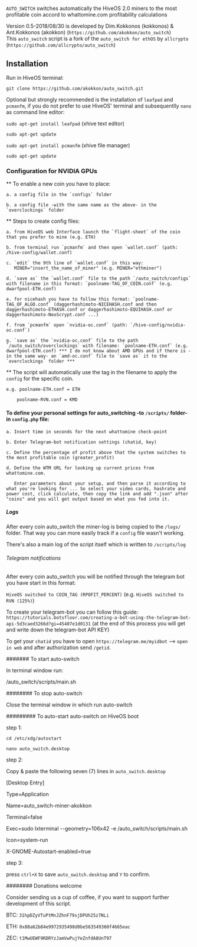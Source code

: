 #
`AUTO_SWITCH` switches automatically the HiveOS 2.0 miners to the most profitable coin accord to whattomine.com profitability calculations   

Version 0.5-2018/08/30 is developed by Dim.Kokkonos (kokkonos) & Ant.Kokkonos (akokkon) (`https://github.com/akokkon/auto_switch`)			  											  
This `auto_switch` script is a fork of the `auto_switch for ethOS` by `allcrypto` (`https://github.com/allcrypto/auto_switch`)		  

## Installation

Run in HiveOS terminal:

`git clone https://github.com/akokkon/auto_switch.git`

Optional but strongly recommended is the installation of `leafpad` and `pcmanfm`, if you do not prefer to use HiveOS' terminal and subsequentlly `nano` as command line editor:

`sudo apt-get install leafpad`	(xhive text editor) 

`sudo apt-get update`

`sudo apt-get install pcmanfm` 	(xhive file manager)

`sudo apt-get update`


### Configuration for NVIDIA GPUs

** To enable a new coin you have to place:

	a. a config file in the `configs` folder
	
  	b. a config file -with the same name as the above- in the `overclockings` folder

** Steps to create config files:

	a. from HiveOS web Interface launch the `flight-sheet` of the coin that you prefer to mine (e.g. ETH)
	
	b. from terminal run `pcmanfm` and then open `wallet.conf` (path: /hive-config/wallet.conf)
	
	c. `edit` the 9th line of `wallet.conf` in this way: 
	   MINER="insert_the_name_of_miner" (e.g. MINER="ethminer")
	   
	d. `save as` the `wallet.conf` file to the path `/auto_switch/configs` with filename in this format: `poolname-TAG_OF_COIN.conf` (e.g. dwarfpool-ETH.conf)
	
	e. for nicehash you have to follow this format: `poolname-TAG_OF_ALGO.conf` (daggerhashimoto-NICEHASH.conf and then daggerhashimoto-ETHASH.conf or daggerhashimoto-EQUIHASH.conf or daggerhashimoto-NeoScrypt.conf ...)
	
	f. from `pcmanfm` open `nvidia-oc.conf` (path: `/hive-config/nvidia-oc.conf`)
	
	g. `save as` the `nvidia-oc.conf` file to the path `/auto_switch/overclockings` with filename: `poolname-ETH.conf` (e.g. dwarfpool-ETH.conf) *** I do not know about AMD GPUs and if there is -in the same way- an `amd-oc.conf` file to `save as` it to the `overclockings` folder ***

** The script will automatically use the tag in the filename to apply the `config` for the specific coin.

	e.g. poolname-ETH.conf = ETH
	
     	poolname-RVN.conf = KMD


#### To define your personal settings for auto_switching -to `/scripts/` folder- in `config.php` file:

	a. Insert time in seconds for the next whattomine check-point 
	
	b. Enter Telegram-bot notification settings (chatid, key)
	
	c. Define the percentage of profit above that the system switches to the most profitable coin (greater_profit)
	
	d. Define the WTM URL for looking up current prices from whattomine.com. 
	
	   Enter parameters about your setup, and then parse it according to what you're looking for ... So select your video cards, hashrate and power cost, click calculate, then copy the link and add ".json" after "coins" and you will get output based on what you fed into it.


##### Logs

After every coin auto_switch the miner-log is being copied to the `/logs/` folder. That way you can more easily track if a `config` file wasn't working.

There's also a main log of the script itself which is written to `/scripts/log`


###### Telegram notifications

After every coin auto_switch you will be notified through the telegram bot you have start in this format:

`HiveOS switched to COIN_TAG (RPOFIT_PERCENT)` (e.g. `HiveOS switched to RVN (125%)`)

To create your telegram-bot you can follow this guide: `https://tutorials.botsfloor.com/creating-a-bot-using-the-telegram-bot-api-5d3caed3266d?gi=45407e1d0131` (at the end of this process you will get and write down the telegram-bot API KEY)

To get your `chatid` you have to open `https://telegram.me/myidbot` --> `open in web` and after authorization send `/getid`.


####### To start auto-switch 

In terminal window run: 

/auto_switch/scripts/main.sh


######## To stop auto-switch

Close the terminal window in which run auto-switch 


######### To auto-start auto-switch on HiveOS boot

step 1: 

`cd /etc/xdg/autostart`

`nano auto_switch.desktop`

step 2:

Copy & paste the following seven (7) lines in `auto_switch.desktop`

[Desktop Entry]

Type=Application

Name=auto_switch-miner-akokkon

Terminal=false 

Exec=sudo lxterminal --geometry=106x42 -e /auto_switch/scripts/main.sh

Icon=system-run

X-GNOME-Autostart-enabled=true

step 3: 

press `ctrl+X` to save `auto_switch.desktop` and `Y` to confirm.


######## Donations welcome

Consider sending us a cup of coffee, if you want to support further development of this script.

BTC: `31hpDZyVTuPtMnJZhnF79sjDPUh25z7NLi`

ETH: `0x88a62b84e9972935498d0be563549360f4665eac`

ZEC: `t1MwUEWF9RDRYzJamVwPujYeZnfdA8UnT97`

